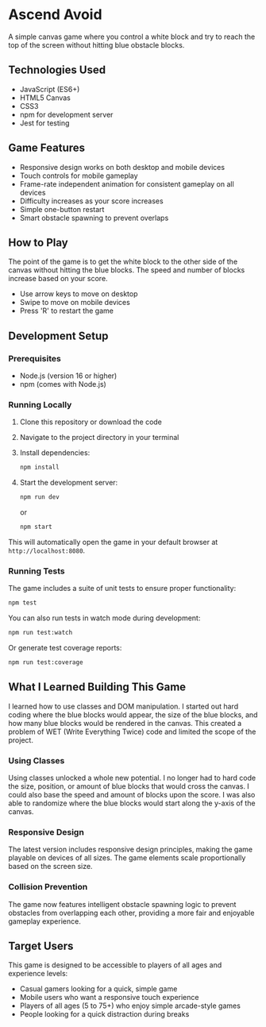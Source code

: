 # Ascend Avoid

A simple canvas game where you control a white block and try to reach the top of the screen without hitting blue obstacle blocks.


## Technologies Used

- JavaScript (ES6+)
- HTML5 Canvas
- CSS3
- npm for development server
- Jest for testing

## Game Features

- Responsive design works on both desktop and mobile devices
- Touch controls for mobile gameplay
- Frame-rate independent animation for consistent gameplay on all devices
- Difficulty increases as your score increases
- Simple one-button restart
- Smart obstacle spawning to prevent overlaps

## How to Play

The point of the game is to get the white block to the other side of the canvas without hitting the blue blocks. The speed and number of blocks increase based on your score.

- Use arrow keys to move on desktop
- Swipe to move on mobile devices
- Press 'R' to restart the game

## Development Setup

### Prerequisites

- Node.js (version 16 or higher)
- npm (comes with Node.js)

### Running Locally

1. Clone this repository or download the code
2. Navigate to the project directory in your terminal
3. Install dependencies:

   ```bash
   npm install
   ```
4. Start the development server:

   ```bash
   npm run dev
   ```
   or

   ```bash
   npm start
   ```

This will automatically open the game in your default browser at `http://localhost:8080`.

### Running Tests

The game includes a suite of unit tests to ensure proper functionality:

```bash
npm test
```

You can also run tests in watch mode during development:

```bash
npm run test:watch
```

Or generate test coverage reports:

```bash
npm run test:coverage
```

## What I Learned Building This Game

I learned how to use classes and DOM manipulation. I started out hard coding where the blue blocks would appear, the size of the blue blocks, and how many blue blocks would be rendered in the canvas. This created a problem of WET (Write Everything Twice) code and limited the scope of the project.

### Using Classes

Using classes unlocked a whole new potential. I no longer had to hard code the size, position, or amount of blue blocks that would cross the canvas. I could also base the speed and amount of blocks upon the score. I was also able to randomize where the blue blocks would start along the y-axis of the canvas.

### Responsive Design

The latest version includes responsive design principles, making the game playable on devices of all sizes. The game elements scale proportionally based on the screen size.

### Collision Prevention

The game now features intelligent obstacle spawning logic to prevent obstacles from overlapping each other, providing a more fair and enjoyable gameplay experience.

## Target Users

This game is designed to be accessible to players of all ages and experience levels:

- Casual gamers looking for a quick, simple game
- Mobile users who want a responsive touch experience
- Players of all ages (5 to 75+) who enjoy simple arcade-style games
- People looking for a quick distraction during breaks
